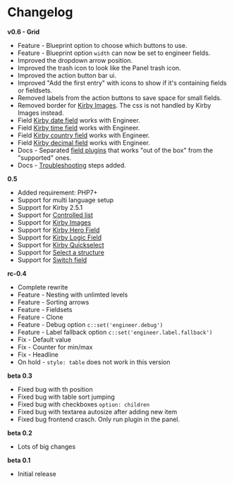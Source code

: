 # Changelog

**v0.6 - Grid**

- Feature - Blueprint option to choose which buttons to use.
- Feature - Blueprint option `width` can now be set to engineer fields.
- Improved the dropdown arrow position.
- Improved the trash icon to look like the Panel trash icon.
- Improved the action button bar ui.
- Improved "Add the first entry" with icons to show if it's containing fields or fieldsets.
- Removed labels from the action buttons to save space for small fields.
- Removed border for [Kirby Images](https://github.com/medienbaecker/kirby-images). The css is not handled by Kirby Images instead.
- Field [Kirby date field](https://github.com/iksi/KirbyDateField) works with Engineer.
- Field [Kirby time field](https://github.com/iksi/KirbyTimeField) works with Engineer.
- Field [Kirby country field](https://github.com/iksi/KirbyCountryField) works with Engineer.
- Field [Kirby decimal field](https://github.com/iksi/KirbyDecimalField) works with Engineer.
- Docs - Separated [field plugins](field.md) that works "out of the box" from the "supported" ones.
- Docs - [Troubleshooting](troubleshooting.md) steps added.

**0.5**

- Added requirement: PHP7+
- Support for multi language setup
- Support for Kirby 2.5.1
- Support for [Controlled list](https://github.com/rasteiner/controlledlist)
- Support for [Kirby Images](https://github.com/medienbaecker/kirby-images)
- Support for [Kirby Hero Field](https://github.com/jenstornell/kirby-hero-field)
- Support for [Kirby Logic Field](https://github.com/jenstornell/kirby-logic-field)
- Support for [Kirby Quickselect](https://github.com/medienbaecker/kirby-quickselect)
- Support for [Select a structure](https://github.com/CalebGrove/select-a-structure)
- Support for [Switch field](https://github.com/distantnative/field-switch)

**rc-0.4**

- Complete rewrite
- Feature - Nesting with unlimted levels
- Feature - Sorting arrows
- Feature - Fieldsets
- Feature - Clone
- Feature - Debug option `c::set('engineer.debug')`
- Feature - Label fallback option `c::set('engineer.label.fallback')`
- Fix - Default value
- Fix - Counter for min/max
- Fix - Headline
- On hold - `style: table` does not work in this version

**beta 0.3**

- Fixed bug with th position
- Fixed bug with table sort jumping
- Fixed bug with checkboxes `option: children`
- Fixed bug with textarea autosize after adding new item
- Fixed bug frontend crasch. Only run plugin in the panel.

**beta 0.2**

- Lots of big changes

**beta 0.1**

- Initial release